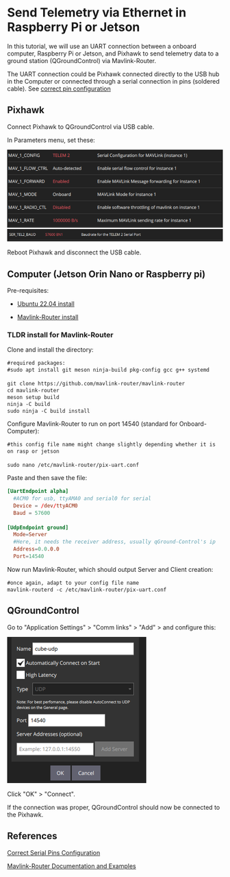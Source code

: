 # Send Telemetry via Ethernet in Raspberry Pi or Jetson

In this tutorial, we will use an UART connection between a onboard computer, Raspberry Pi or Jetson,
and Pixhawk to send telemetry data to a ground station (QGroundControl) via Mavlink-Router.

The UART connection could be Pixhawk connected directly to the USB hub in the Computer or connected through a serial connection in pins (soldered cable). See [correct pin configuration](https://github.com/ViniciusAbrao/px4_ros2_xrcedds/blob/master/tutorial/tutorial.md#mavlink-communication)

## Pixhawk

Connect Pixhawk to QGroundControl via USB cable.

In Parameters menu, set these:

![mavlink menu uart](assets/mavlink_menu_uart.png)
![uart baudrate](assets/uart_baudrate.png)

Reboot Pixhawk and disconnect the USB cable.

## Computer (Jetson Orin Nano or Raspberry pi)

Pre-requisites:
- [Ubuntu 22.04 install](../raspberry_pi/OS-install.md)

- [Mavlink-Router install](https://github.com/mavlink-router/mavlink-router)

### TLDR install for Mavlink-Router

Clone and install the directory:

```shell
#required packages:
#sudo apt install git meson ninja-build pkg-config gcc g++ systemd

git clone https://github.com/mavlink-router/mavlink-router
cd mavlink-router
meson setup build
ninja -C build
sudo ninja -C build install
```

Configure Mavlink-Router to run on port 14540 (standard for Onboard-Computer):

```shell
#this config file name might change slightly depending whether it is on rasp or jetson

sudo nano /etc/mavlink-router/pix-uart.conf
```

Paste and then save the file:

```conf
[UartEndpoint alpha]
  #ACM0 for usb, ttyAMA0 and serial0 for serial
  Device = /dev/ttyACM0
  Baud = 57600

[UdpEndpoint ground]
  Mode=Server
  #Here, it needs the receiver address, usually qGround-Control's ip
  Address=0.0.0.0
  Port=14540

```

Now run Mavlink-Router, which should output Server and Client creation:

```shell
#once again, adapt to your config file name
mavlink-routerd -c /etc/mavlink-router/pix-uart.conf
```

## QGroundControl

Go to "Application Settings" > "Comm links" > "Add" > and configure this:

![qground_comm_uart](assets/qground_comm_links-uart.png)

Click "OK" > "Connect".

If the connection was proper, QGroundControl should now be connected to the Pixhawk.

## References

[Correct Serial Pins Configuration](https://github.com/ViniciusAbrao/px4_ros2_xrcedds/blob/master/tutorial/tutorial.md#mavlink-communication)

[Mavlink-Router Documentation and Examples](https://github.com/mavlink-router/mavlink-router)